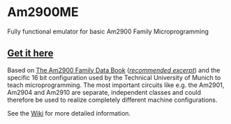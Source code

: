 # Am2900ME
Fully functional emulator for basic Am2900 Family Microprogramming

## [Get it here](../../releases)
Based on [The Am2900 Family Data Book](../../blob/master/additional_material/1979_AMD_2900family_large.pdf "PDF scan; © Advanced Micro Devices Inc., 1979") (*[recommended excerpt](../../blob/master/additional_material/1979_AMD_2900family_excerpt.pdf "PDF scan; © Advanced Micro Devices Inc., 1979 - Excerpt")*)
and the specific 16 bit configuration used by the Technical University of Munich to teach microprogramming. 
The most important circuits like e.g. the Am2901, Am2904 and Am2910 are separate, independent classes and could therefore be used to realize completely different machine configurations.

See the [Wiki](../../wiki/A-short-introduction-to-the-Am2900ME) for more detailed information.
